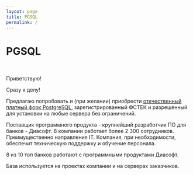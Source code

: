 ```yaml
---
layout: page
title: PGSQL
permalink: /
---
```


# PGSQL

<br/>

Приветствую!

Сразу к делу!

Предлагаю попробовать и (при желании) приобрести <a href="//licenses.ru/software/diasoft/databases/postgresql/">отечественный платный форк PostgreSQL</a>, зарегистрированный ФСТЕК и разрешенный для установки на любые сервера без ограничений.

Поставщик программного продукта - крупнейший разработчик ПО для банков - Диасофт. В компании работает более 2 300 сотрудников. Преимущественно направления IT. Компания, при необходимости, обеспечит техническую поддержку и обучение персонала.

8 из 10 топ банков работают с программными продуктами Диасофт.

База используется на проектах компании и на серверах заказчиков.
